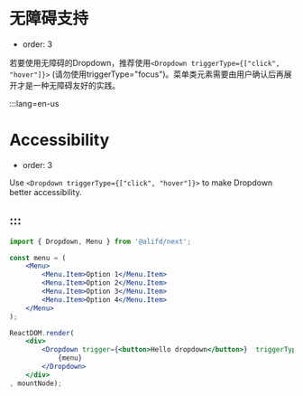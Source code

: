 # 无障碍支持

- order: 3

若要使用无障碍的Dropdown，推荐使用`<Dropdown triggerType={["click", "hover"]}>` (请勿使用triggerType="focus")。菜单类元素需要由用户确认后再展开才是一种无障碍友好的实践。

:::lang=en-us
# Accessibility

- order: 3

Use `<Dropdown triggerType={["click", "hover"]}>` to make Dropdown better accessibility.

:::
---

````jsx
import { Dropdown, Menu } from '@alifd/next';

const menu = (
    <Menu>
        <Menu.Item>Option 1</Menu.Item>
        <Menu.Item>Option 2</Menu.Item>
        <Menu.Item>Option 3</Menu.Item>
        <Menu.Item>Option 4</Menu.Item>
    </Menu>
);

ReactDOM.render(
    <div>
        <Dropdown trigger={<button>Hello dropdown</button>}  triggerType={["click", "hover"]} afterOpen={() => console.log('after open')}>
            {menu}
        </Dropdown>
    </div>
, mountNode);
````
